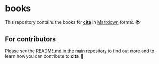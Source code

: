 # books

This repository contains the books for **[cita](http://citapress.org)** in [Markdown](https://guides.github.com/features/mastering-markdown/) format. 📚

## For contributors

Please see the [README.md in the main repository](https://github.com/citapress/citapress) to find out more and to learn how you can contribute to **cita**. 💙
